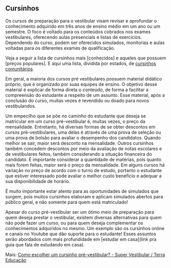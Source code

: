 Cursinhos
-----------

Os cursos de preparação para o vestibular visam revisar e aprofundar o conhecimento adquirido em três anos de ensino médio em um ano ou um semestre. O foco é voltado para os conteúdos cobrados nos exames vestibulares, oferecendo aulas presenciais e listas de exercícios. Dependendo do curso, podem ser oferecidos simulados, monitorias e aulas voltadas para os diferentes exames de qualificação.

Veja a seguir a lista de cursinhos mais [conhecidos] e aqueles que possuem [preços populares]. E aqui uma lista, dividida por estados, de [cursinhos comunitários](http://www.supervestibular.com/cursinhos-comunitarios/).
 
Em geral, a maioria dos cursos pré vestibulares possuem material didático próprio, que é organizado por suas equipes de ensino. O objetivo desse material é explicar de forma direta o conteúdo, de forma a facilitar a compreensão do estudante a respeito de um assunto. Esse material, após a conclusão do curso, muitas vezes é revendido ou doado para novos vestibulandos.
   
Um empecilho que se põe no caminho do estudante que deseja se matricular em um curso pré-vestibular é, muitas vezes, o preço da mensalidade. Entretanto, há diversas formas de se obter descontos em cursos pré-vestibulares, uma delas é através de uma prova de seleção ou uma prova de bolsão para avaliar o desempenho dos candidatos. Quando melhor se sair, maior será  desconto na mensalidade. Outros cursinhos também concedem descontos por meio da avaliação de notas escolares e de vestibulares feitos, também considerando a situação financeira do candidato. É importante considerar a quantidade de matérias, pois quanto mais forem feitas, maior será o preço da mensalidade. Em alguns cursos há variação no preço de acordo com o turno de estudo, portanto o estudante que estiver interessado pode avaliar o melhor custo benefício e adequar a sua disponibilidade de horário. 

É muito importante estar atento para as oportunidades de simulados que surgem, pois muitos cursinhos elaboram e aplicam simulados abertos para público geral, e não somente para quem está matriculado!

Apesar do curso pré-vestibular ser um ótimo meio de preparação para quem deseja prestar o vestibular, existem diversas alternativas para quem não pode fazer um curso, ou para quem deseja complementar os conhecimentos adquiridos no mesmo. Um exemplo são os cursinhos online e canais no Youtube que dão suporte para o estudante! Esses assuntos serão abordados com mais profundidade em [estudar em casa](link pra guia que fala de estudando em casa).

Mais: [Como escolher um cursinho pré-vestibular? - Super Vestibular / Terra Educação](http://vestibular.mundoeducacao.com/dicas/como-escolher-um-cursinho-pre-vestibular.htm)
